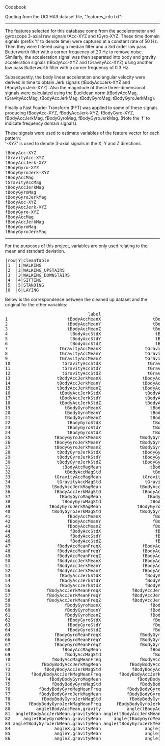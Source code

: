 Codebook

Quoting from the UCI HAR dataset file, "features_info.txt":

* * *
The features selected for this database come from the accelerometer and gyroscope 3-axial raw signals tAcc-XYZ and tGyro-XYZ. These time domain signals (prefix 't' to denote time) were captured at a constant rate of 50 Hz. Then they were filtered using a median filter and a 3rd order low pass Butterworth filter with a corner frequency of 20 Hz to remove noise. Similarly, the acceleration signal was then separated into body and gravity acceleration signals (tBodyAcc-XYZ and tGravityAcc-XYZ) using another low pass Butterworth filter with a corner frequency of 0.3 Hz. 

Subsequently, the body linear acceleration and angular velocity were derived in time to obtain Jerk signals (tBodyAccJerk-XYZ and tBodyGyroJerk-XYZ). Also the magnitude of these three-dimensional signals were calculated using the Euclidean norm (tBodyAccMag, tGravityAccMag, tBodyAccJerkMag, tBodyGyroMag, tBodyGyroJerkMag). 

Finally a Fast Fourier Transform (FFT) was applied to some of these signals producing fBodyAcc-XYZ, fBodyAccJerk-XYZ, fBodyGyro-XYZ, fBodyAccJerkMag, fBodyGyroMag, fBodyGyroJerkMag. (Note the 'f' to indicate frequency domain signals). 

These signals were used to estimate variables of the feature vector for each pattern:  
'-XYZ' is used to denote 3-axial signals in the X, Y and Z directions.
<pre>
tBodyAcc-XYZ
tGravityAcc-XYZ
tBodyAccJerk-XYZ
tBodyGyro-XYZ
tBodyGyroJerk-XYZ
tBodyAccMag
tGravityAccMag
tBodyAccJerkMag
tBodyGyroMag
tBodyGyroJerkMag
fBodyAcc-XYZ
fBodyAccJerk-XYZ
fBodyGyro-XYZ
fBodyAccMag
fBodyAccJerkMag
fBodyGyroMag
fBodyGyroJerkMag
</pre>
* * *

For the purposes of this project, variables are only used relating to the mean and standard deviation.
<pre>
|row|Y|cleanTable
|1  |1|WALKING
|2  |2|WALKING_UPSTAIRS
|3  |3|WALKING_DOWNSTAIRS
|4  |4|SITTING
|5  |5|STANDING
|6  |6|LAYING
</pre>
Below is the correspondence between the cleaned up dataset and the original for the other variables:
<pre>
                                label                             labelOld
1                       tBodyAccMeanX                    tBodyAcc-mean()-X
2                       tBodyAccMeanY                    tBodyAcc-mean()-Y
3                       tBodyAccMeanZ                    tBodyAcc-mean()-Z
4                        tBodyAccStdX                     tBodyAcc-std()-X
5                        tBodyAccStdY                     tBodyAcc-std()-Y
6                        tBodyAccStdZ                     tBodyAcc-std()-Z
7                    tGravityAccMeanX                 tGravityAcc-mean()-X
8                    tGravityAccMeanY                 tGravityAcc-mean()-Y
9                    tGravityAccMeanZ                 tGravityAcc-mean()-Z
10                    tGravityAccStdX                  tGravityAcc-std()-X
11                    tGravityAccStdY                  tGravityAcc-std()-Y
12                    tGravityAccStdZ                  tGravityAcc-std()-Z
13                  tBodyAccJerkMeanX                tBodyAccJerk-mean()-X
14                  tBodyAccJerkMeanY                tBodyAccJerk-mean()-Y
15                  tBodyAccJerkMeanZ                tBodyAccJerk-mean()-Z
16                   tBodyAccJerkStdX                 tBodyAccJerk-std()-X
17                   tBodyAccJerkStdY                 tBodyAccJerk-std()-Y
18                   tBodyAccJerkStdZ                 tBodyAccJerk-std()-Z
19                     tBodyGyroMeanX                   tBodyGyro-mean()-X
20                     tBodyGyroMeanY                   tBodyGyro-mean()-Y
21                     tBodyGyroMeanZ                   tBodyGyro-mean()-Z
22                      tBodyGyroStdX                    tBodyGyro-std()-X
23                      tBodyGyroStdY                    tBodyGyro-std()-Y
24                      tBodyGyroStdZ                    tBodyGyro-std()-Z
25                 tBodyGyroJerkMeanX               tBodyGyroJerk-mean()-X
26                 tBodyGyroJerkMeanY               tBodyGyroJerk-mean()-Y
27                 tBodyGyroJerkMeanZ               tBodyGyroJerk-mean()-Z
28                  tBodyGyroJerkStdX                tBodyGyroJerk-std()-X
29                  tBodyGyroJerkStdY                tBodyGyroJerk-std()-Y
30                  tBodyGyroJerkStdZ                tBodyGyroJerk-std()-Z
31                    tBodyAccMagMean                   tBodyAccMag-mean()
32                     tBodyAccMagStd                    tBodyAccMag-std()
33                 tGravityAccMagMean                tGravityAccMag-mean()
34                  tGravityAccMagStd                 tGravityAccMag-std()
35                tBodyAccJerkMagMean               tBodyAccJerkMag-mean()
36                 tBodyAccJerkMagStd                tBodyAccJerkMag-std()
37                   tBodyGyroMagMean                  tBodyGyroMag-mean()
38                    tBodyGyroMagStd                   tBodyGyroMag-std()
39               tBodyGyroJerkMagMean              tBodyGyroJerkMag-mean()
40                tBodyGyroJerkMagStd               tBodyGyroJerkMag-std()
41                      fBodyAccMeanX                    fBodyAcc-mean()-X
42                      fBodyAccMeanY                    fBodyAcc-mean()-Y
43                      fBodyAccMeanZ                    fBodyAcc-mean()-Z
44                       fBodyAccStdX                     fBodyAcc-std()-X
45                       fBodyAccStdY                     fBodyAcc-std()-Y
46                       fBodyAccStdZ                     fBodyAcc-std()-Z
47                  fBodyAccMeanFreqX                fBodyAcc-meanFreq()-X
48                  fBodyAccMeanFreqY                fBodyAcc-meanFreq()-Y
49                  fBodyAccMeanFreqZ                fBodyAcc-meanFreq()-Z
50                  fBodyAccJerkMeanX                fBodyAccJerk-mean()-X
51                  fBodyAccJerkMeanY                fBodyAccJerk-mean()-Y
52                  fBodyAccJerkMeanZ                fBodyAccJerk-mean()-Z
53                   fBodyAccJerkStdX                 fBodyAccJerk-std()-X
54                   fBodyAccJerkStdY                 fBodyAccJerk-std()-Y
55                   fBodyAccJerkStdZ                 fBodyAccJerk-std()-Z
56              fBodyAccJerkMeanFreqX            fBodyAccJerk-meanFreq()-X
57              fBodyAccJerkMeanFreqY            fBodyAccJerk-meanFreq()-Y
58              fBodyAccJerkMeanFreqZ            fBodyAccJerk-meanFreq()-Z
59                     fBodyGyroMeanX                   fBodyGyro-mean()-X
60                     fBodyGyroMeanY                   fBodyGyro-mean()-Y
61                     fBodyGyroMeanZ                   fBodyGyro-mean()-Z
62                      fBodyGyroStdX                    fBodyGyro-std()-X
63                      fBodyGyroStdY                    fBodyGyro-std()-Y
64                      fBodyGyroStdZ                    fBodyGyro-std()-Z
65                 fBodyGyroMeanFreqX               fBodyGyro-meanFreq()-X
66                 fBodyGyroMeanFreqY               fBodyGyro-meanFreq()-Y
67                 fBodyGyroMeanFreqZ               fBodyGyro-meanFreq()-Z
68                    fBodyAccMagMean                   fBodyAccMag-mean()
69                     fBodyAccMagStd                    fBodyAccMag-std()
70                fBodyAccMagMeanFreq               fBodyAccMag-meanFreq()
71            fBodyBodyAccJerkMagMean           fBodyBodyAccJerkMag-mean()
72             fBodyBodyAccJerkMagStd            fBodyBodyAccJerkMag-std()
73        fBodyBodyAccJerkMagMeanFreq       fBodyBodyAccJerkMag-meanFreq()
74               fBodyBodyGyroMagMean              fBodyBodyGyroMag-mean()
75                fBodyBodyGyroMagStd               fBodyBodyGyroMag-std()
76           fBodyBodyGyroMagMeanFreq          fBodyBodyGyroMag-meanFreq()
77           fBodyBodyGyroJerkMagMean          fBodyBodyGyroJerkMag-mean()
78            fBodyBodyGyroJerkMagStd           fBodyBodyGyroJerkMag-std()
79       fBodyBodyGyroJerkMagMeanFreq      fBodyBodyGyroJerkMag-meanFreq()
80          angletBodyAccMean,gravity          angle(tBodyAccMean,gravity)
81  angletBodyAccJerkMean,gravityMean angle(tBodyAccJerkMean),gravityMean)
82     angletBodyGyroMean,gravityMean     angle(tBodyGyroMean,gravityMean)
83 angletBodyGyroJerkMean,gravityMean angle(tBodyGyroJerkMean,gravityMean)
84                 angleX,gravityMean                 angle(X,gravityMean)
85                 angleY,gravityMean                 angle(Y,gravityMean)
86                 angleZ,gravityMean                 angle(Z,gravityMean)
</pre>

